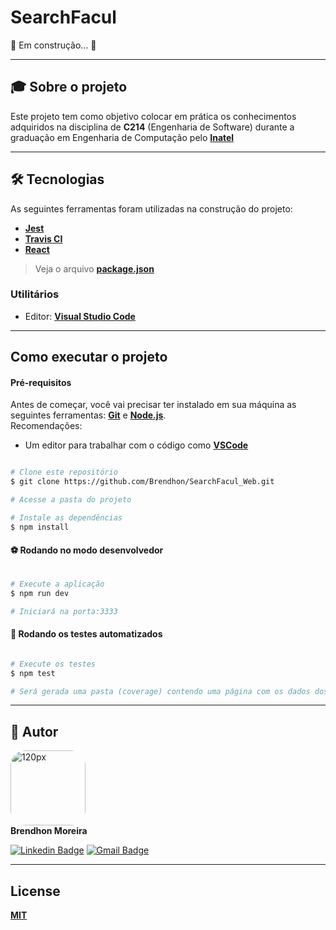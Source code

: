 # SearchFacul

🚧  Em construção...  🚧

---

## 🎓 Sobre o projeto
Este projeto tem como objetivo colocar em prática os conhecimentos adquiridos na disciplina de **C214** (Engenharia de Software) durante a graduação em Engenharia de Computação pelo **[Inatel](https://inatel.br/home/)**

---

## 🛠 Tecnologias

As seguintes ferramentas foram utilizadas na construção do projeto:

 - **[Jest](https://jestjs.io/)**
 - **[Travis CI](https://travis-ci.com/)**
 - **[React](https://pt-br.reactjs.org/)**

> Veja o arquivo  **[package.json](https://github.com/Brendhon/SearchFacul_Web/blob/main/package.json)**

### Utilitários
- Editor:  **[Visual Studio Code](https://code.visualstudio.com/)**
---
## Como executar o projeto

#### Pré-requisitos

Antes de começar, você vai precisar ter instalado em sua máquina as seguintes ferramentas:
**[Git](https://git-scm.com)** e **[Node.js](https://nodejs.org/en/)**.<br> 
Recomendações:
* Um editor para trabalhar com o código como **[VSCode](https://code.visualstudio.com/)**
```bash

# Clone este repositório
$ git clone https://github.com/Brendhon/SearchFacul_Web.git

# Acesse a pasta do projeto

# Instale as dependências
$ npm install

```
#### ⚽ Rodando no modo desenvolvedor

```bash

# Execute a aplicação
$ npm run dev

# Iniciará na porta:3333

```

#### 🤖 Rodando os testes automatizados

```bash

# Execute os testes
$ npm test

# Será gerada uma pasta (coverage) contendo uma página com os dados dos testes de forma mais detalhada

```


---

## 👥 Autor
<img style="border-radius: 20%;" src="https://avatars1.githubusercontent.com/u/52840078?s=400&u=67bc81db89b5abf12cf592e0c610426afd3a02f4&v=4" width="120px;" alt="120px"/><br>
**Brendhon Moreira**

[![Linkedin Badge](https://img.shields.io/badge/-Brendhon-blue?style=flat-square&logo=Linkedin&logoColor=white&link=https://www.linkedin.com/in/brendhon-moreira)](https://www.linkedin.com/in/brendhon-moreira)
[![Gmail Badge](https://img.shields.io/badge/-brendhon.e.c.m@gmail.com-c14438?style=flat-square&logo=Gmail&logoColor=white&link=mailto:brendhon.e.c.m@gmail.com)](mailto:brendhon.e.c.m@gmail.com)

---
## License
**[MIT](https://choosealicense.com/licenses/mit/)**
